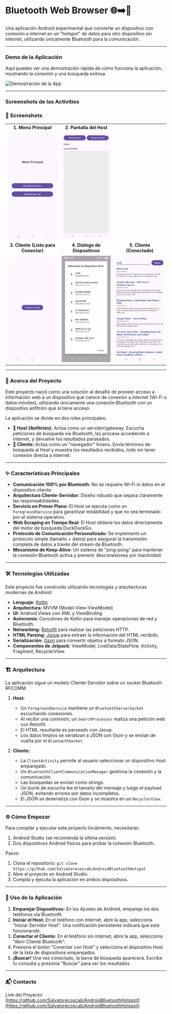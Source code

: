 # Bluetooth Web Browser 🌐➡️️🔷

Una aplicación Android experimental que convierte un dispositivo con conexión a internet en un "hotspot" de datos para otro dispositivo sin internet, utilizando únicamente Bluetooth para la comunicación.

---

###  Demo de la Aplicación

Aquí puedes ver una demostración rápida de cómo funciona la aplicación, mostrando la conexión y una búsqueda exitosa.


![Demostración de la App](images/outputapp.gif)

---

###  Screenshots de las Activities

### 📸 Screenshots

<table>
  <tr>
    <td align="center"><strong>1. Menú Principal</strong></td>
    <td align="center"><strong>2. Pantalla del Host</strong></td>
  </tr>
  <tr>
    <td><img src="images/sc1.jpg" alt="Menú Principal" width="200"/></td>
    <td><img src="images/sc2.jpg" alt="Pantalla del Host" width="200"/></td>

  </tr>
  
  <tr>
    <td align="center"><strong>3. Cliente (Listo para Conectar)</strong></td>
    <td align="center"><strong>4. Diálogo de Dispositivos</strong></td>
    <td align="center"><strong>5. Cliente (Conectado)</strong></td>
  </tr>
  <tr>
    <td><img src="images/sc3.jpg" alt="Pantalla de cliente para conectar con host" width="200"/></td>
    <td><img src="images/sc4.jpg" alt="Dialog de dispositivos" width="200"/></td>
    <td><img src="images/sc5.jpg" alt="Pantalla de cliente conectado" width="200"/></td>
  </tr>


</table>

---

### 🚀 Acerca del Proyecto

Este proyecto nació como una solución al desafío de proveer acceso a información web a un dispositivo que carece de conexión a internet (Wi-Fi o datos móviles), utilizando únicamente una conexión Bluetooth con un dispositivo anfitrión que sí tiene acceso.

La aplicación se divide en dos roles principales:

* **📱 Host (Anfitrión):** Actúa como un servidor/gateway. Escucha peticiones de búsqueda vía Bluetooth, las procesa accediendo a internet, y devuelve los resultados parseados.
* **📲 Cliente:** Actúa como un "navegador" liviano. Envía términos de búsqueda al Host y muestra los resultados recibidos, todo sin tener conexión directa a internet.

---

### ✨ Características Principales

* **Comunicación 100% por Bluetooth:** No se requiere Wi-Fi ni datos en el dispositivo cliente.
* **Arquitectura Cliente-Servidor:** Diseño robusto que separa claramente las responsabilidades.
* **Servicio en Primer Plano:** El Host se ejecuta como un `ForegroundService` para garantizar estabilidad y que no sea terminado por el sistema operativo.
* **Web Scraping en Tiempo Real:** El Host obtiene los datos directamente del motor de búsqueda DuckDuckGo.
* **Protocolo de Comunicación Personalizado:** Se implementó un protocolo simple (tamaño + datos) para asegurar la transmisión completa de datos a través del stream de Bluetooth.
* **Mecanismo de Keep-Alive:** Un sistema de "ping-pong" para mantener la conexión Bluetooth activa y prevenir desconexiones por inactividad.

---

### 🛠️ Tecnologías Utilizadas

Este proyecto fue construido utilizando tecnologías y arquitecturas modernas de Android:

* **Lenguaje:** [Kotlin](https://kotlinlang.org/)
* **Arquitectura:** MVVM (Model-View-ViewModel)
* **UI:** Android Views con XML y ViewBinding
* **Asincronía:** Coroutines de Kotlin para manejar operaciones de red y Bluetooth.
* **Networking:** [Retrofit](https://square.github.io/retrofit/) para realizar las peticiones HTTP.
* **HTML Parsing:** [Jsoup](https://jsoup.org/) para extraer la información del HTML recibido.
* **Serialización:** [Gson](https://github.com/google/gson) para convertir objetos a formato JSON.
* **Componentes de Jetpack:** ViewModel, LiveData/StateFlow, Activity, Fragment, RecyclerView.

---

### 🏗️ Arquitectura

La aplicación sigue un modelo Cliente-Servidor sobre un socket Bluetooth RFCOMM.

1.  **Host:**
    * Un `ForegroundService` mantiene un `BluetoothServerSocket` escuchando conexiones.
    * Al recibir una conexión, un `SearchProcessor` realiza una petición web con Retrofit.
    * El HTML resultante es parseado con Jsoup.
    * Los datos limpios se serializan a JSON con Gson y se envían de vuelta por el `BluetoothSocket`.

2.  **Cliente:**
    * La `ClientActivity` permite al usuario seleccionar un dispositivo Host emparejado.
    * Un `BluetoothClientCommunicationManager` gestiona la conexión y la comunicación.
    * Las búsquedas se envían como strings.
    * Un bucle de escucha lee el tamaño del mensaje y luego el payload JSON, evitando errores por datos incompletos.
    * El JSON se deserializa con Gson y se muestra en un `RecyclerView`.

---

### ⚙️ Cómo Empezar

Para compilar y ejecutar este proyecto localmente, necesitarás:

1.  Android Studio (se recomienda la última versión).
2.  Dos dispositivos Android físicos para probar la conexión Bluetooth.

Pasos:
1.  Clona el repositorio: `git clone https://github.com/Salvatorecoscab/AndroidBluetoothHotspot`
2.  Abre el proyecto en Android Studio.
3.  Compila y ejecuta la aplicación en ambos dispositivos.

---

### 🚀 Uso de la Aplicación

1.  **Emparejar Dispositivos:** En los Ajustes de Android, empareja los dos teléfonos vía Bluetooth.
2.  **Iniciar el Host:** En el teléfono con internet, abre la app, selecciona "Iniciar Servidor Host". Una notificación persistente indicará que está funcionando.
3.  **Conectar el Cliente:** En el teléfono sin internet, abre la app, selecciona "Abrir Cliente Bluetooth".
4.  Presiona el botón "Conectar con Host" y selecciona el dispositivo Host de la lista de dispositivos emparejados.
5.  **¡Buscar!** Una vez conectado, la barra de búsqueda aparecerá. Escribe tu consulta y presiona "Buscar" para ver los resultados.


---

### 📬 Contacto



Link del Proyecto: [https://github.com/Salvatorecoscab/AndroidBluetoothHotspot](https://github.com/Salvatorecoscab/AndroidBluetoothHotspot)